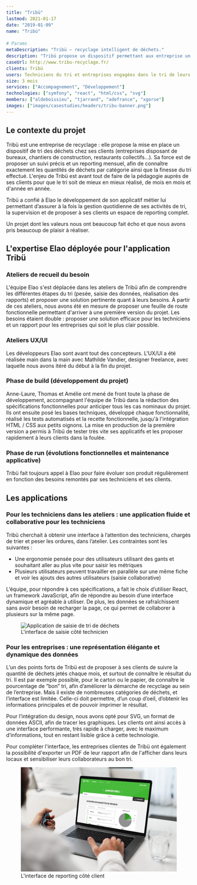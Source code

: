 ```yaml
---
title: "Tribü"
lastmod: 2021-01-17
date: "2019-01-09"
name: "Tribü"

# Params
metaDescription: "Tribü — recyclage intelligent de déchets."
description: "Tribü propose un dispositif permettant aux entreprise un recyclage intelligent de leurs déchets."
caseUrl: http://www.tribu-recyclage.fr/
clients: Tribü
users: Techniciens du tri et entreprises engagées dans le tri de leurs déchets
size: 3 mois
services: ["Accompagnement", "Développement"]
technologies: ["symfony", "react", "html/css", "svg"]
members: ["aldeboissieu", "tjarrand", "adefrance", "xgorse"]
images: ["images/casestudies/headers/tribu-banner.png"]
---
```


## Le contexte du projet

Tribü est une entreprise de recyclage : elle propose la mise en place un dispositif de tri des déchets chez ses clients (entreprises disposant de bureaux, chantiers de construction, restaurants collectifs…). Sa force est de proposer un suivi précis et un reporting mensuel, afin de connaître exactement les quantités de déchets par catégorie ainsi que la finesse du tri effectué. L'enjeu de Tribü est avant tout de faire de la pédagogie auprès de ses clients pour que le tri soit de mieux en mieux réalisé, de mois en mois et d'année en année.

Tribü a confié à Elao le développement de son applicatif métier lui permettant d’assurer à la fois la gestion quotidienne de ses activités de tri, la supervision et de proposer à ses clients un espace de reporting complet. 

Un projet dont les valeurs nous ont beaucoup fait écho et que nous avons pris beaucoup de plaisir à réaliser. 

## L'expertise Elao déployée pour l'application Tribü

### Ateliers de recueil du besoin
L'équipe Elao s'est déplacée dans les ateliers de Tribü afin de comprendre les différentes étapes du tri (pesée, saisie des données, réalisation des rapports) et proposer une solution pertinente quant à leurs besoins. 
À partir de ces ateliers, nous avons été en mesure de proposer une feuille de route fonctionnelle permettant d'arriver à une première version du projet. 
Les besoins étaient double : proposer une solution efficace pour les techniciens et un rapport pour les entreprises qui soit le plus clair possible.

### Ateliers UX/UI
Les développeurs Elao sont avant tout des concepteurs. L'UX/UI a été réalisée main dans la main avec Mathilde Vandier, designer freelance, avec laquelle nous avons itéré du début à la fin du projet. 

### Phase de build (développement du projet) 
Anne-Laure, Thomas et Amélie ont mené de front toute la phase de développement, accompagnant l'équipe de Tribü dans la rédaction des spécifications fonctionnelles pour anticiper tous les cas nominaux du projet. Ils ont ensuite posé les bases techniques, développé chaque fonctionnalité, réalisé les tests automatisés et la recette fonctionnelle, jusqu'à l'intégration HTML / CSS aux petits oignons. La mise en production de la première version a permis à Tribü de tester très vite ses applicatifs et les proposer rapidement à leurs clients dans la foulée.

### Phase de run (évolutions fonctionnelles et maintenance applicative)
Tribü fait toujours appel à Elao pour faire évoluer son produit régulièrement en fonction des besoins remontés par ses techniciens et ses clients.  


## Les applications

### Pour les techniciens dans les ateliers : une application fluide et collaborative pour les techniciens

Tribü cherchait à obtenir une interface à l’attention des techniciens, chargés de trier et peser les ordures, dans l’atelier. 
Les contraintes sont les suivantes :

* Une ergonomie pensée pour des utilisateurs utilisant des gants et souhaitant aller au plus vite pour saisir les métriques
* Plusieurs utilisateurs peuvent travailler en parallèle sur une même fiche et voir les ajouts des autres utilisateurs (saisie collaborative)

L’équipe, pour répondre à ces spécifications, a fait le choix d’utiliser React, un framework JavaScript, afin de répondre au besoin d’une interface dynamique et agréable à utiliser. De plus, les données se rafraîchissent sans avoir besoin de recharger la page, ce qui permet de collaborer à plusieurs sur la même page.

<figure>
    <img src="images/casestudies/tribu-saisie.png" alt="Application de saisie de tri de déchets">
    <figcaption>
      <span class="figure__legend">L'interface de saisie côté technicien</span>
    </figcaption>
</figure>

### Pour les entreprises : une représentation élégante et dynamique des données

L’un des points forts de Tribü est de proposer à ses clients de suivre la quantité de déchets jetés chaque mois, et surtout de connaître le résultat du tri. Il est par exemple possible, pour le carton ou le papier, de connaître le pourcentage de “bon” tri, afin d’améliorer la démarche de recyclage au sein de l’entreprise. Mais il existe de nombreuses catégories de déchets, et l’interface est limitée. Celle-ci doit permettre, d’un coup d’oeil, d’obtenir les informations principales et de pouvoir imprimer le résultat.

Pour  l’intégration du design, nous avons opté pour SVG, un format de données ASCII, afin de tracer les graphiques. Les clients ont ainsi accès à une interface performante, très rapide à charger, avec le maximum d’informations, tout en restant lisible grâce à cette technologie.

Pour compléter l'interface, les entreprises clientes de Tribü ont également la possibilité d'exporter un PDF de leur rapport afin de l'afficher dans leurs locaux et sensibiliser leurs collaborateurs au bon tri. 

<figure>
    <img src="images/casestudies/tribu-reporting.png" alt="Rapport de tri de déchets">
    <figcaption>
      <span class="figure__legend">L'interface de reporting côté client</span>
    </figcaption>
</figure>
